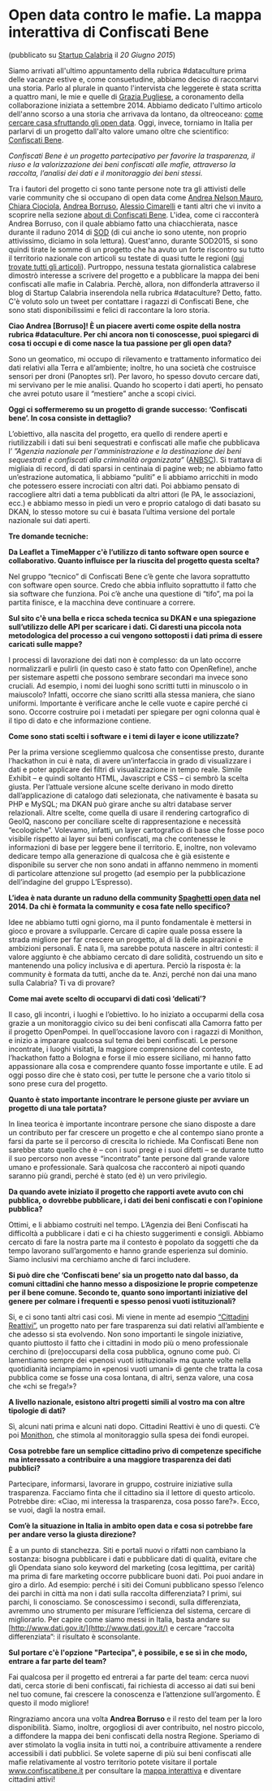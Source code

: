 # Open data contro le mafie. La mappa interattiva di Confiscati Bene #
(pubblicato su [Startup Calabria](http://www.startupcalabria.com/open-data-contro-le-mafie-quattro-chiacchere-con-confiscati-bene/#more-4075) il *20 Giugno 2015*)

Siamo arrivati all'ultimo appuntamento della rubrica #dataculture prima delle vacanze estive e, come consuetudine, abbiamo deciso di raccontarvi una storia. Parlo al plurale in quanto l'intervista che leggerete è stata scritta a quattro mani, le mie e quelle di [Grazia Pugliese](https://it.linkedin.com/in/graziapugliese), a coronamento della collaborazione iniziata a settembre 2014.
Abbiamo dedicato l'ultimo articolo dell'anno scorso a una storia che arrivava da lontano, da oltreoceano: [come cercare casa sfruttando gli open data](http://www.startupcalabria.com/cercare-casa-con-gli-open-data/). Oggi, invece, torniamo in Italia per parlarvi di un progetto dall'alto valore umano oltre che scientifico: [Confiscati Bene](http://www.confiscatibene.it/it).

*Confiscati Bene è un progetto partecipativo per favorire la trasparenza, il riuso e la valorizzazione dei beni confiscati alle mafie, attraverso la raccolta, l’analisi dei dati e il monitoraggio dei beni stessi.*

Tra i fautori del progetto ci sono tante persone note tra gli attivisti delle varie community che si occupano di open data come [Andrea Nelson Mauro](https://twitter.com/nelsonmau), [Chiara Ciociola](https://twitter.com/chiaracio), [Andrea Borruso](https://twitter.com/aborruso), [Alessio Cimarelli](https://twitter.com/jenkin27) e tanti altri che vi invito a scoprire nella sezione [about di Confiscati Bene](http://www.confiscatibene.it/it/chi-siamo).
L'idea, come ci racconterà Andrea Borruso, con il quale abbiamo fatto una chiacchierata, nasce durante il raduno 2014 di [SOD](http://www.spaghettiopendata.org/) (di cui anche io sono utente, non proprio attivissimo, diciamo in sola lettura). Quest'anno, durante SOD2015, si sono quindi tirate le somme di un progetto che ha avuto un forte riscontro su tutto il territorio nazionale con articoli su testate di quasi tutte le regioni ([qui trovate tutti gli articoli](http://www.confiscatibene.it/it/blog/confiscati-bene-su-19-giornali-del-gruppo-lespresso-inchiesta-di-data-journalism-di-dataninja#.VrNeCkI2fNO)).
Purtroppo, nessuna testata giornalistica calabrese dimostrò interesse a scrivere del progetto e a pubblicare la mappa dei beni confiscati alle mafie in Calabria. Perchè, allora, non diffonderla attraverso il blog di Startup Calabria inserendola nella rubrica #dataculture?
Detto, fatto. C'è voluto solo un tweet per contattare i ragazzi di Confiscati Bene, che sono stati disponibilissimi e felici di raccontare la loro storia.

**Ciao Andrea [Borruso]! È un piacere averti come ospite della nostra rubrica #dataculture. Per chi ancora non ti conoscesse, puoi spiegarci di cosa ti occupi e di come nasce la tua passione per gli open data?**

Sono un geomatico, mi occupo di rilevamento e trattamento informatico dei dati relativi alla Terra e all’ambiente; inoltre, ho una società che costruisce sensori per droni (Panoptes srl).
Per lavoro, ho spesso dovuto cercare dati, mi servivano per le mie analisi. Quando ho scoperto i dati aperti, ho pensato che avrei potuto usare il “mestiere” anche a scopi civici.

**Oggi ci soffermeremo su un progetto di grande successo: ‘Confiscati bene’. In cosa consiste in dettaglio?**

L’obiettivo, alla nascita del progetto, era quello di rendere aperti e riutilizzabili i dati sui beni sequestrati e confiscati alle mafie che pubblicava l’ *”Agenzia nazionale per l'amministrazione e la destinazione dei beni sequestrati e confiscati alla criminalità organizzata”* ([ANBSC](http://www.benisequestraticonfiscati.it/Joomla/)). Si trattava di migliaia di record, di dati sparsi in centinaia di pagine web; ne abbiamo fatto un’estrazione automatica, li abbiamo “puliti” e li abbiamo arricchiti in modo che potessero essere incrociati con altri dati.
Poi abbiamo pensato di raccogliere altri dati a tema pubblicati da altri attori (le PA, le associazioni, ecc.) e abbiamo messo in piedi un vero e proprio catalogo di dati basato su DKAN, lo stesso motore su cui è basata l’ultima versione del portale nazionale sui dati aperti.  

**Tre domande tecniche:**

   **Da Leaflet a TimeMapper c'è l’utilizzo di tanto software open source e collaborativo. Quanto influisce per la riuscita del progetto questa scelta?**

Nel gruppo “tecnico” di Confiscati Bene c’è gente che lavora soprattutto con software open source. Credo che abbia influito soprattutto il fatto che sia software che funziona. Poi c’è anche una questione di “tifo”, ma poi la partita finisce, e la macchina deve continuare a correre.

   **Sul sito c'è una bella e ricca scheda tecnica su DKAN e una spiegazione sull’utilizzo delle API per scaricare i dati. Ci daresti una piccola nota metodologica del processo a cui vengono sottoposti i dati prima di essere caricati sulle mappe?**

I processi di lavorazione dei dati non è complesso: da un lato occorre normalizzarli e pulirli (in questo caso è stato fatto con OpenRefine), anche per sistemare aspetti che possono sembrare secondari ma invece sono cruciali. Ad esempio, i nomi dei luoghi sono scritti tutti in minuscolo o in maiuscolo? Infatti, occorre che siano scritti alla stessa maniera, che siano uniformi. Importante è verificare anche le celle vuote e capire perché ci sono. Occorre costruire poi i metadati per spiegare per ogni colonna qual è il tipo di dato e che informazione contiene. 

   **Come sono stati scelti i software e i temi di layer e icone utilizzate?**

Per la prima versione scegliemmo qualcosa che consentisse presto, durante l’hackathon in cui è nata, di avere un’interfaccia in grado di visualizzare i dati e poter applicare dei filtri di visualizzazione in tempo reale. Simile Exhibit – e quindi soltanto HTML, Javascript e CSS – ci sembrò la scelta giusta.
Per l’attuale versione alcune scelte derivano in modo diretto dall’applicazione di catalogo dati selezionata, che nativamente è basata su PHP e MySQL; ma DKAN può girare anche su altri database server relazionali.
Altre scelte, come quella di usare il rendering cartografico di GeoIQ, nascono per conciliare scelte di rappresentazione e necessità “ecologiche”. Volevamo, infatti, un layer cartografico di base che fosse poco visibile rispetto ai layer sui beni confiscati, ma che contenesse le informazioni di base per leggere bene il territorio. E, inoltre, non volevamo dedicare tempo alla generazione di qualcosa che è già esistente e disponibile su server che non sono andati in affanno nemmeno in momenti di particolare attenzione sul progetto (ad esempio per la pubblicazione dell’indagine del gruppo L’Espresso).

**L’idea è nata durante un raduno della community [Spaghetti open data](http://www.spaghettiopendata.org/) nel 2014. Da chi è formata la community e cosa fate nello specifico?**

Idee ne abbiamo tutti ogni giorno, ma il punto fondamentale è mettersi in gioco e provare a svilupparle. Cercare di capire quale possa essere la strada migliore per far crescere un progetto, al di là delle aspirazioni e ambizioni personali. È nata lì, ma sarebbe potuta nascere in altri contesti: il valore aggiunto è che abbiamo cercato di dare solidità, costruendo un sito e mantenendo una policy inclusiva e di apertura. Perciò la risposta è: la community è formata da tutti, anche da te. Anzi, perché non dai una mano sulla Calabria? Ti va di provare?

**Come mai avete scelto di occuparvi di dati così ‘delicati’?**

Il caso, gli incontri, i luoghi e l’obiettivo. 
Io ho iniziato a occuparmi della cosa grazie a un monitoraggio civico su dei beni confiscati alla Camorra fatto per il progetto OpenPompei. In quell’occasione lavoro con i ragazzi di Monithon, e inizio a imparare qualcosa sul tema dei beni confiscati. 
Le persone incontrate, i luoghi visitati, la maggiore comprensione del contesto, l’hackathon fatto a Bologna e forse il mio essere siciliano, mi hanno fatto appassionare alla cosa e comprendere quanto fosse importante e utile. E ad oggi posso dire che è stato così, per tutte le persone che a vario titolo si sono prese cura del progetto.

**Quanto è stato importante incontrare le persone giuste per avviare un progetto di una tale portata?**

In linea teorica è importante incontrare persone che siano disposte a dare un contributo per far crescere un progetto e che al contempo siano pronte a farsi da parte se il percorso di crescita lo richiede.
Ma Confiscati Bene non sarebbe stato quello che è – con i suoi pregi e i suoi difetti – se durante tutto il suo percorso non avesse “incontrato” tante persone dal grande valore umano e professionale. Sarà qualcosa che racconterò ai nipoti quando saranno più grandi, perché è stato (ed è) un vero privilegio.

**Da quando avete iniziato il progetto che rapporti avete avuto con chi pubblica, o dovrebbe pubblicare, i dati dei beni confiscati e con l'opinione pubblica?**

Ottimi, e li abbiamo costruiti nel tempo. L’Agenzia dei Beni Confiscati ha difficoltà a pubblicare i dati e ci ha chiesto suggerimenti e consigli. Abbiamo cercato di fare la nostra parte ma il contesto è popolato da soggetti che da tempo lavorano sull’argomento e hanno grande esperienza sul dominio. Siamo inclusivi ma cerchiamo anche di farci includere.

**Si può dire che ‘Confiscati bene’ sia un progetto nato dal basso, da comuni cittadini che hanno messo a disposizione le proprie competenze per il bene comune. Secondo te, quanto sono importanti iniziative del genere per colmare i frequenti e spesso penosi vuoti istituzionali?**

Si, e ci sono tanti altri casi così. Mi viene in mente ad esempio [“Cittadini Reattivi”](www.cittadinireattivi.it), un progetto nato per fare trasparenza sui dati relativi all’ambiente e che adesso si sta evolvendo. Non sono importanti le singole iniziative, quanto piuttosto il fatto che i cittadini in modo più o meno professionale cerchino di (pre)occuparsi della cosa pubblica, ognuno come può. Ci lamentiamo sempre dei «penosi vuoti istituzionali» ma quante volte nella quotidianità inciampiamo in «penosi vuoti umani» di gente che tratta la cosa pubblica come se fosse una cosa lontana, di altri, senza valore, una cosa che «chi se frega!»?

**A livello nazionale, esistono altri progetti simili al vostro ma con altre tipologie di dati?**

Sì, alcuni nati prima e alcuni nati dopo. Cittadini Reattivi è uno di questi. C’è poi [Monithon](http://www.monithon.it/), che stimola al monitoraggio sulla spesa dei fondi europei.

**Cosa potrebbe fare un semplice cittadino privo di competenze specifiche ma interessato a contribuire a una maggiore trasparenza dei dati pubblici?**

Partecipare, informarsi, lavorare in gruppo, costruire iniziative sulla trasparenza. Facciamo finta che il cittadino sia il lettore di questo articolo. Potrebbe dire: «Ciao, mi interessa la trasparenza, cosa posso fare?». Ecco, se vuoi, dagli la nostra email.

**Com’è la situazione in Italia in ambito open data e cosa si potrebbe fare per andare verso la giusta direzione?**

È a un punto di stanchezza. Siti e portali nuovi o rifatti non cambiano la sostanza: bisogna pubblicare i dati e pubblicare dati di qualità, evitare che gli Opendata siano solo keyword del marketing (cosa legittima, per carità) ma prima di fare marketing occorre pubblicare buoni dati. Poi puoi andare in giro a dirlo.
Ad esempio: perché i siti dei Comuni pubblicano spesso l’elenco dei parchi in città ma non i dati sulla raccolta differenziata? I primi, sui parchi, li conosciamo. Se conoscessimo i secondi, sulla differenziata, avremmo uno strumento per misurare l’efficienza del sistema, cercare di migliorarlo. Per capire come siamo messi in Italia, basta andare su [http://www.dati.gov.it/](http://www.dati.gov.it/) e cercare “raccolta differenziata”: il risultato è sconsolante.

**Sul portare c'è l'opzione "Partecipa", è possibile, e se sì in che modo, entrare a far parte del team?**

Fai qualcosa per il progetto ed entrerai a far parte del team: cerca nuovi dati, cerca storie di beni confiscati, fai richiesta di accesso ai dati sui beni nel tuo comune, fai crescere la conoscenza e l’attenzione sull’argomento. È questo il modo migliore! 

Ringraziamo ancora una volta **Andrea Borruso** e il resto del team per la loro disponibilità. Siamo, inoltre, orgogliosi di aver contribuito, nel nostro piccolo, a diffondere la mappa dei beni confiscati della nostra Regione. Speriamo di aver stimolato la voglia insita in tutti noi, a contribuire attivamente a rendere accessibili i dati pubblici. 
Se volete saperne di più sui beni confiscati alle mafie relativamente al vostro territorio potete visitare il portale www.confiscatibene.it per consultare la [mappa interattiva](http://viz.confiscatibene.it/cbit/?&ls[0]=regioni&ls[1]=province&ls[2]=comuni&ml=regioni&dl=comuni) e diventare cittadini attivi!
